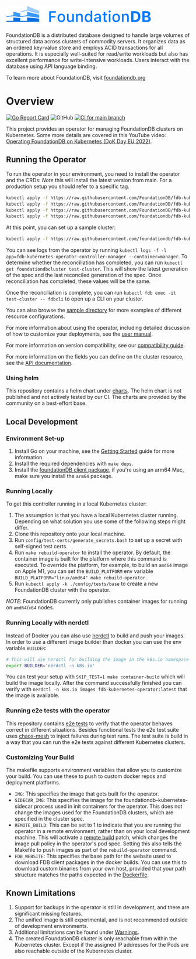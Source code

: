<img alt="FoundationDB logo" src="docs/FDB_logo.png?raw=true" width="400">

FoundationDB is a distributed database designed to handle large volumes of structured data across clusters of commodity servers.
It organizes data as an ordered key-value store and employs ACID transactions for all operations.
It is especially well-suited for read/write workloads but also has excellent performance for write-intensive workloads.
Users interact with the database using API language binding.

To learn more about FoundationDB, visit [foundationdb.org](https://www.foundationdb.org/)

# Overview

[![Go Report Card](https://goreportcard.com/badge/github.com/FoundationDB/fdb-kubernetes-operator)](https://goreportcard.com/report/github.com/FoundationDB/fdb-kubernetes-operator)
![GitHub](https://img.shields.io/github/license/FoundationDB/fdb-kubernetes-operator)
[![CI for main branch](https://github.com/FoundationDB/fdb-kubernetes-operator/actions/workflows/pull_request.yml/badge.svg)](https://github.com/FoundationDB/fdb-kubernetes-operator/actions/workflows/pull_request.yml)

This project provides an operator for managing FoundationDB clusters on Kubernetes.
Some more details are covered in this YouTube video: [Operating FoundationDB on Kubernetes (DoK Day EU 2022)](https://www.youtube.com/watch?v=Kf3kquvuing).

## Running the Operator

To run the operator in your environment, you need to install the operator and the CRDs:
*Note* this will install the latest version from main.
For a production setup you should refer to a specific tag.

```bash
kubectl apply -f https://raw.githubusercontent.com/FoundationDB/fdb-kubernetes-operator/main/config/crd/bases/apps.foundationdb.org_foundationdbclusters.yaml
kubectl apply -f https://raw.githubusercontent.com/FoundationDB/fdb-kubernetes-operator/main/config/crd/bases/apps.foundationdb.org_foundationdbbackups.yaml
kubectl apply -f https://raw.githubusercontent.com/FoundationDB/fdb-kubernetes-operator/main/config/crd/bases/apps.foundationdb.org_foundationdbrestores.yaml
kubectl apply -f https://raw.githubusercontent.com/foundationdb/fdb-kubernetes-operator/main/config/samples/deployment.yaml
```

At this point, you can set up a sample cluster:

```bash
kubectl apply -f https://raw.githubusercontent.com/foundationdb/fdb-kubernetes-operator/main/config/samples/cluster.yaml
```

You can see logs from the operator by running `kubectl logs -f -l app=fdb-kubernetes-operator-controller-manager --container=manager`.
To determine whether the reconciliation has completed, you can run `kubectl get foundationdbcluster test-cluster`.
This will show the latest generation of the spec and the last reconciled generation of the spec.
Once reconciliation has completed, these values will be the same.

Once the reconciliation is complete, you can run `kubectl fdb exec -it test-cluster -- fdbcli` to open up a CLI on your cluster.

You can also browse the [sample directory](config/samples) for more examples of different resource configurations.

For more information about using the operator, including detailed discussion of how to customize your deployments, see the [user manual](docs/manual/index.md).

For more information on version compatibility, see our [compatibility guide](docs/compatibility.md).

For more information on the fields you can define on the cluster resource, see the [API documentation](docs/cluster_spec.md).

### Using helm

This repository contains a helm chart under [charts](./charts).
The helm chart is not published and not actively tested by our CI.
The charts are provided by the community on a best-effort base.

## Local Development

### Environment Set-up

1. Install Go on your machine, see the [Getting Started](https://golang.org/doc/install) guide for more information.
1. Install the required dependencies with `make deps`.
1. Install the [foundationDB client package](https://github.com/apple/foundationdb/releases), if you're using an arm64 Mac, make sure you install the `arm64` package.

### Running Locally

To get this controller running in a local Kubernetes cluster:

1. The assumption is that you have a local Kubernetes cluster running.
   Depending on what solution you use some of the following steps might differ.
1. Clone this repository onto your local machine.
1. Run `config/test-certs/generate_secrets.bash` to set up a secret with
   self-signed test certs.
1. Run `make rebuild-operator` to install the operator. By default, the
   container image is built for the platform where this command is executed.
   To override the platform, for example, to build an `amd64` image on Apple M1,
   you can set the `BUILD_PLATFORM` env variable `BUILD_PLATFORM="linux/amd64" make rebuild-operator`.
1. Run `kubectl apply -k ./config/tests/base` to create a new FoundationDB cluster with the operator.

_NOTE_: FoundationDB currently only publishes container images for running on `amd64`/`x64` nodes.

### Running Locally with nerdctl

Instead of Docker you can also use [nerdctl](https://github.com/containerd/nerdctl) to build and push your images.
In order to use a different image builder than docker you can use the env variable `BUILDER`:

```bash
# This will use nerdctl for building the image in the k8s.io namespace
export BUILDER='nerdctl -n k8s.io'
```

You can test your setup with `SKIP_TEST=1 make container-build` which will build the image locally.
After the command successfully finished you can verify with `nerdctl -n k8s.io images fdb-kubernetes-operator:latest` that the image is available.

### Running e2e tests with the operator

This repository contains [e2e tests](./e2e/README.md) to verify that the operator behaves correct in different situations.
Besides functional tests the e2e test suite uses [chaos-mesh](https://chaos-mesh.org) to inject failures during test runs.
The test suite is build in a way that you can run the e2e tests against different Kubernetes clusters.

### Customizing Your Build

The makefile supports environment variables that allow you to customize your build. You can use these to push to custom docker repos and deployment platforms.

* `IMG`: This specifies the image that gets built for the operator.
* `SIDECAR_IMG`: This specifies the image for the foundationdb-kubernetes-sidecar process used in init containers for the operator. This does not change the images used for the FoundationDB clusters, which are specified in the cluster spec.
* `REMOTE_BUILD`: This can be set to 1 to indicate that you are running the operator in a remote environment, rather than on your local development machine. This will activate a [remote build](config/development/remote_build.yaml) patch, which changes the image pull policy in the operator's pod spec. Setting this also tells the Makefile to push images as part of the `rebuild-operator` command.
* `FDB_WEBSITE`: This specifies the base path for the website used to download FDB client packages in the docker builds. You can use this to download custom binaries from your own host, provided that your path structure matches the paths expected in the [Dockerfile](Dockerfile).

## Known Limitations

1. Support for backups in the operator is still in development, and there are significant missing features.
2. The unified image is still experimental, and is not recommended outside of development environments.
3. Additional limitations can be found under [Warnings](docs/manual/warnings.md).
4. The created FoundationDB cluster is only reachable from within the Kubernetes cluster. Except if the assigned IP addresses for the Pods are also reachable outside of the Kubernetes cluster.
